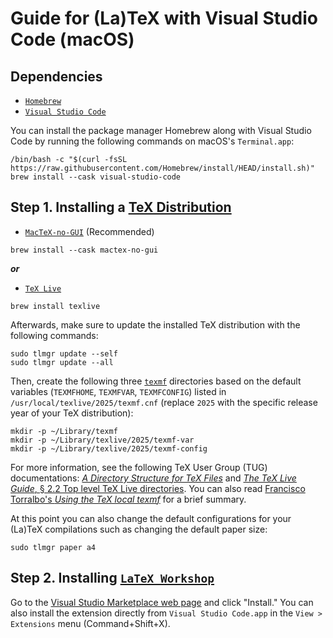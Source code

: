 # Guide for (La)TeX with Visual Studio Code (macOS)
## Dependencies
- [`Homebrew`](https://brew.sh/)
- [`Visual Studio Code`](https://formulae.brew.sh/cask/visual-studio-code)

You can install the package manager Homebrew along with Visual Studio Code by running the following commands on macOS's `Terminal.app`:
```
/bin/bash -c "$(curl -fsSL https://raw.githubusercontent.com/Homebrew/install/HEAD/install.sh)"
brew install --cask visual-studio-code
```

## Step 1. Installing a [TeX Distribution](https://tug.org/levels.html)
- [`MacTeX-no-GUI`](https://formulae.brew.sh/cask/mactex-no-gui) (Recommended)
```
brew install --cask mactex-no-gui
```
***or***
- [`TeX Live`](https://formulae.brew.sh/formula/texlive)
```
brew install texlive
```
Afterwards, make sure to update the installed TeX distribution with the following commands:
```
sudo tlmgr update --self
sudo tlmgr update --all
```

Then, create the following three [`texmf`](https://tex.stackexchange.com/a/420623) directories based on the default variables (`TEXMFHOME`, `TEXMFVAR`, `TEXMFCONFIG`)  listed in `/usr/local/texlive/2025/texmf.cnf` (replace `2025` with the specific release year of your TeX distribution):
```
mkdir -p ~/Library/texmf
mkdir -p ~/Library/texlive/2025/texmf-var
mkdir -p ~/Library/texlive/2025/texmf-config
```
For more information, see the following TeX User Group (TUG) documentations: [*A Directory Structure for TeX Files*](https://tug.org/tds/) and [*The TeX Live Guide*, § 2.2 Top level TeX Live directories](https://tug.org/texlive/doc/texlive-en/texlive-en.html#x1-100002.2). You can also read [Francisco Torralbo's *Using the TeX local texmf*](https://www.ugr.es/~ftorralbo/blog/programming/local-texmf/) for a brief summary.

At this point you can also change the default configurations for your (La)TeX compilations such as changing the default paper size:
```
sudo tlmgr paper a4
```

## Step 2. Installing [`LaTeX Workshop`](https://github.com/James-Yu/LaTeX-Workshop)
Go to the [Visual Studio Marketplace web page](https://marketplace.visualstudio.com/items?itemName=James-Yu.latex-workshop) and click "Install." You can also install the extension directly from `Visual Studio Code.app` in the `View > Extensions` menu (Command+Shift+X).
